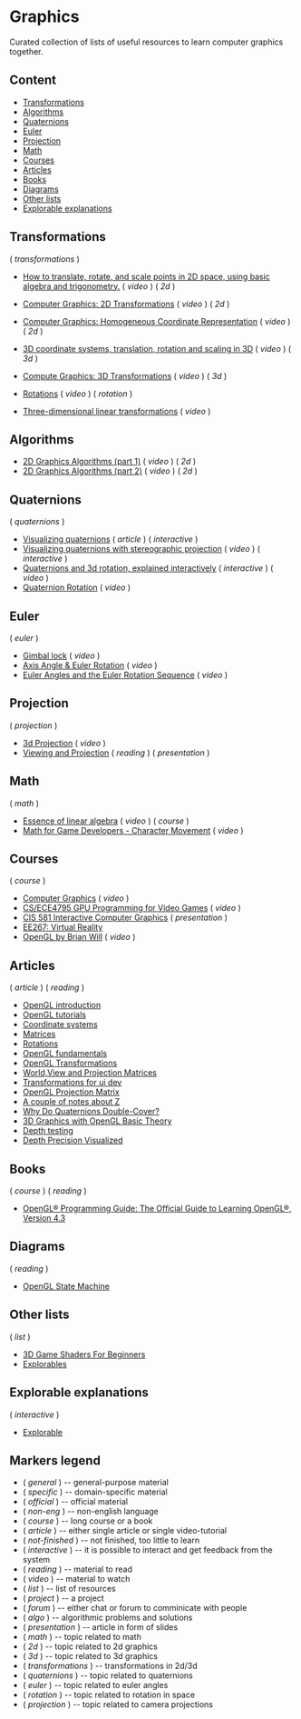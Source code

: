 # Graphics

Curated collection of lists of useful resources to learn computer graphics together.

## Content

- [Transformations](#transformations)
- [Algorithms](#algorithms)
- [Quaternions](#quaternions)
- [Euler](#euler)
- [Projection](#projection)
- [Math](#math)
- [Courses](#courses)
- [Articles](#articles)
- [Books](#books)
- [Diagrams](#diagrams)
- [Other lists](#other-lists)
- [Explorable explanations](#explorable-explanations)

## Transformations

( _transformations_ )

- [How to translate, rotate, and scale points in 2D space, using basic algebra and trigonometry.](https://www.youtube.com/watch?v=SLWCc-mcd-I) ( _video_ ) ( _2d_ )
- [Computer Graphics: 2D Transformations](https://youtu.be/pZIFBV2Hcxo) ( _video_ ) ( _2d_ )
- [Computer Graphics: Homogeneous Coordinate Representation](https://youtu.be/mq2S1SzAD1s?list=PLE67F-VQUgLgws92d9gmP-AhBN_KQRGDW) ( _video_ ) ( _2d_ )

- [3D coordinate systems, translation, rotation and scaling in 3D](https://www.youtube.com/watch?v=rTN4nawkrZs) ( _video_ ) ( _3d_ )
- [Compute Graphics: 3D Transformations](https://youtu.be/1GmVN2zIAJQ?list=PLE67F-VQUgLgws92d9gmP-AhBN_KQRGDW) ( _video_ ) ( _3d_ )

- [Rotations](https://youtu.be/x8-WOQYlaAs?list=PLIbUZ3URbL0F8p5TUxBChxqpqEJY8yRJo) ( _video_ ) ( _rotation_ )
- [Three-dimensional linear transformations](https://youtu.be/rHLEWRxRGiM) ( _video_ )

## Algorithms

- [2D Graphics Algorithms (part 1)](https://youtu.be/bfvmPa9eWew) ( _video_ ) ( _2d_ )
- [2D Graphics Algorithms (part 2)](https://youtu.be/IDFB5CDpLDE) ( _video_ ) ( _2d_ )

## Quaternions

( _quaternions_ )

- [Visualizing quaternions](https://eater.net/quaternions) ( _article_ ) ( _interactive_ )
- [Visualizing quaternions with stereographic projection](https://www.youtube.com/watch?v=d4EgbgTm0Bg) ( _video_ ) ( _interactive_ )
- [Quaternions and 3d rotation, explained interactively](https://youtu.be/zjMuIxRvygQ) ( _interactive_ ) ( _video_ )
- [Quaternion Rotation](https://youtu.be/4mXL751ko0w) ( _video_ )

## Euler

( _euler_ )

- [Gimbal lock](https://youtu.be/zc8b2Jo7mno) ( _video_ )
- [Axis Angle & Euler Rotation](https://youtu.be/syQnn_xuB8U) ( _video_ )
- [Euler Angles and the Euler Rotation Sequence](https://youtu.be/GJBc6z6p0KQ) ( _video_ )

## Projection

( _projection_ )

- [3d Projection](https://youtu.be/EUtbZ0egZDQ) ( _video_ )
- [Viewing and Projection](https://www.cs.auckland.ac.nz/courses/compsci372s1c/yenLectures/ViewingAndProjection4up.pdf) ( _reading_ ) ( _presentation_ )

## Math

( _math_ )

- [Essence of linear algebra](https://www.youtube.com/playlist?list=PLZHQObOWTQDPD3MizzM2xVFitgF8hE_ab) ( _video_ ) ( _course_ )
- [Math for Game Developers - Character Movement](https://www.youtube.com/watch?v=sKCF8A3XGxQ&list=PLW3Zl3wyJwWOpdhYedlD-yCB7WQoHf-My) ( _video_ )

## Courses

( _course_ )

- [Computer Graphics](https://www.youtube.com/playlist?list=PLE67F-VQUgLgws92d9gmP-AhBN_KQRGDW) ( _video_ )
- [CS/ECE4795 GPU Programming for Video Games](https://www.youtube.com/playlist?list=PLOunECWxELQQwayE8e3WjKPJsTGKknJ8w) ( _video_ )
- [CIS 581 Interactive Computer Graphics](https://web.cse.ohio-state.edu/~shen.94/581/Site/Slides.html) ( _presentation_ )
- [EE267: Virtual Reality](https://stanford.edu/class/ee267/lectures/)
- [OpenGL by Brian Will](https://www.youtube.com/playlist?list=PLIbUZ3URbL0ESKHrvzXuHjrcLi7gxhBby) ( _video_ )

## Articles

( _article_ ) ( _reading_ )

- [OpenGL introduction](https://learnopengl.com/Introduction)
- [OpenGL tutorials](http://www.opengl-tutorial.org/)
- [Coordinate systems](https://learnopengl.com/Getting-started/Coordinate-Systems)
- [Matrices](http://www.opengl-tutorial.org/beginners-tutorials/tutorial-3-matrices)
- [Rotations](http://www.opengl-tutorial.org/intermediate-tutorials/tutorial-17-quaternions)
- [OpenGL fundamentals](http://www.songho.ca/opengl)
- [OpenGL Transformations](https://open.gl/transformations)
- [World,View and Projection Matrices](https://duriansoftware.com/joe/an-intro-to-modern-opengl.-chapter-3:-3d-transformation-and-projection)
- [Transformations for ui dev](https://habr.com/ru/post/520078)
- [OpenGL Projection Matrix](http://www.songho.ca/opengl/gl_projectionmatrix.html)
- [A couple of notes about Z](http://www.humus.name/index.php?ID=255)
- [Why Do Quaternions Double-Cover?](https://www.reedbeta.com/blog/why-quaternions-double-cover)
- [3D Graphics with OpenGL Basic Theory](http://web.archive.org/web/20201113214817/https://www.ntu.edu.sg/home/ehchua/programming/opengl/CG_BasicsTheory.html)
- [Depth testing](https://learnopengl.com/Advanced-OpenGL/Depth-testing)
- [Depth Precision Visualized](https://developer.nvidia.com/content/depth-precision-visualized)

## Books

( _course_ ) ( _reading_ )

- [OpenGL® Programming Guide: The Official Guide to Learning OpenGL®, Version 4.3](https://www.cs.utexas.edu/users/fussell/courses/cs354/handouts/Addison.Wesley.OpenGL.Programming.Guide.8th.Edition.Mar.2013.ISBN.0321773039.pdf)

## Diagrams

( _reading_ )

- [OpenGL State Machine](https://www.lri.fr/~mbl/ENS/IG2/docs/opengl-stm.pdf)

## Other lists

( _list_ )

- [3D Game Shaders For Beginners](https://github.com/lettier/3d-game-shaders-for-beginners)
- [Explorables](https://github.com/sp4ke/awesome-explorables)

## Explorable explanations

( _interactive_ )

- [Explorable](https://explorabl.es/)

## Markers legend

- ( _general_ ) -- general-purpose material
- ( _specific_ ) -- domain-specific material
- ( _official_ ) -- official material
- ( _non-eng_ ) -- non-english language
- ( _course_ ) -- long course or a book
- ( _article_ ) -- either single article or single video-tutorial
- ( _not-finished_ ) -- not finished, too little to learn
- ( _interactive_ ) -- it is possible to interact and get feedback from the system
- ( _reading_ ) -- material to read
- ( _video_ ) -- material to watch
- ( _list_ ) -- list of resources
- ( _project_ ) -- a project
- ( _forum_ ) -- either chat or forum to comminicate with people
- ( _algo_ ) -- algorithmic problems and solutions
- ( _presentation_ ) -- article in form of slides
- ( _math_ ) -- topic related to math
- ( _2d_ ) -- topic related to 2d graphics
- ( _3d_ ) -- topic related to 3d graphics
- ( _transformations_ ) -- transformations in 2d/3d
- ( _quaternions_ ) -- topic related to quaternions
- ( _euler_ ) -- topic related to euler angles
- ( _rotation_ ) -- topic related to rotation in space
- ( _projection_ ) -- topic related to camera projections


